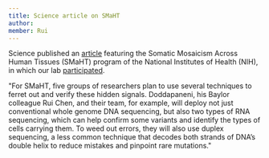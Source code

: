 ```yaml
---
title: Science article on SMaHT
author: 
member: Rui
---
```


Science published an [article](https://www.science.org/content/article/your-cells-don-t-have-genome-you-were-born-project-aims-chart-impact-new-mutations) featuring the Somatic Mosaicism Across Human Tissues (SMaHT) program of the National Institutes of Health (NIH), in which our lab [participated](https://rchenlab.github.io/2023/05/11/SMaHT.html).


"For SMaHT, five groups of researchers plan to use several techniques to ferret out and verify these hidden signals. Doddapaneni, his Baylor colleague Rui Chen, and their team, for example, will deploy not just conventional whole genome DNA sequencing, but also two types of RNA sequencing, which can help confirm some variants and identify the types of cells carrying them. To weed out errors, they will also use duplex sequencing, a less common technique that decodes both strands of DNA’s double helix to reduce mistakes and pinpoint rare mutations."
